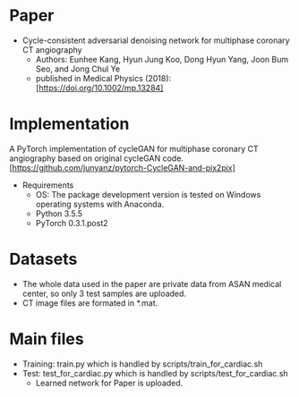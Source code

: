 Paper
===============
* Cycle-consistent adversarial denoising network for multiphase coronary CT angiography
  * Authors: Eunhee Kang, Hyun Jung Koo, Dong Hyun Yang, Joon Bum Seo, and Jong Chul Ye
  * published in Medical Physics (2018): [https://doi.org/10.1002/mp.13284]

Implementation
===============
A PyTorch implementation of cycleGAN for multiphase coronary CT angiography based on original cycleGAN code.
[https://github.com/junyanz/pytorch-CycleGAN-and-pix2pix]

* Requirements
  * OS: The package development version is tested on Windows operating systems with Anaconda.
  * Python 3.5.5
  * PyTorch 0.3.1.post2

Datasets
===============
* The whole data used in the paper are private data from ASAN medical center, so only 3 test samples are uploaded.
* CT image files are formated in *.mat.

Main files
===============
* Training: train.py which is handled by scripts/train_for_cardiac.sh
* Test: test_for_cardiac.py which is handled by scripts/test_for_cardiac.sh
  * Learned network for Paper is uploaded.
